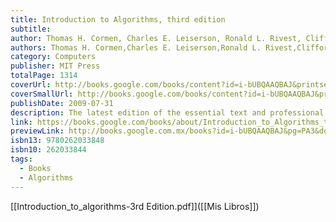 ```yaml
---
title: Introduction to Algorithms, third edition
subtitle: 
author: Thomas H. Cormen, Charles E. Leiserson, Ronald L. Rivest, Clifford Stein
authors: Thomas H. Cormen,Charles E. Leiserson,Ronald L. Rivest,Clifford Stein
category: Computers
publisher: MIT Press
totalPage: 1314
coverUrl: http://books.google.com/books/content?id=i-bUBQAAQBAJ&printsec=frontcover&img=1&zoom=1&edge=curl&source=gbs_api
coverSmallUrl: http://books.google.com/books/content?id=i-bUBQAAQBAJ&printsec=frontcover&img=1&zoom=5&edge=curl&source=gbs_api
publishDate: 2009-07-31
description: The latest edition of the essential text and professional reference, with substantial new material on such topics as vEB trees, multithreaded algorithms, dynamic programming, and edge-based flow. Some books on algorithms are rigorous but incomplete; others cover masses of material but lack rigor. Introduction to Algorithms uniquely combines rigor and comprehensiveness. The book covers a broad range of algorithms in depth, yet makes their design and analysis accessible to all levels of readers. Each chapter is relatively self-contained and can be used as a unit of study. The algorithms are described in English and in a pseudocode designed to be readable by anyone who has done a little programming. The explanations have been kept elementary without sacrificing depth of coverage or mathematical rigor. The first edition became a widely used text in universities worldwide as well as the standard reference for professionals. The second edition featured new chapters on the role of algorithms, probabilistic analysis and randomized algorithms, and linear programming. The third edition has been revised and updated throughout. It includes two completely new chapters, on van Emde Boas trees and multithreaded algorithms, substantial additions to the chapter on recurrence (now called “Divide-and-Conquer”), and an appendix on matrices. It features improved treatment of dynamic programming and greedy algorithms and a new notion of edge-based flow in the material on flow networks. Many exercises and problems have been added for this edition. The international paperback edition is no longer available; the hardcover is available worldwide.
link: https://books.google.com/books/about/Introduction_to_Algorithms_third_edition.html?hl=&id=i-bUBQAAQBAJ
previewLink: http://books.google.com.mx/books?id=i-bUBQAAQBAJ&pg=PA3&dq=introduction+to+algorithms&hl=&as_pt=BOOKS&cd=2&source=gbs_api
isbn13: 9780262033848
isbn10: 262033844
tags:
  - Books
  - Algorithms
---
```

[[Introduction_to_algorithms-3rd Edition.pdf]]([[Mis Libros]])